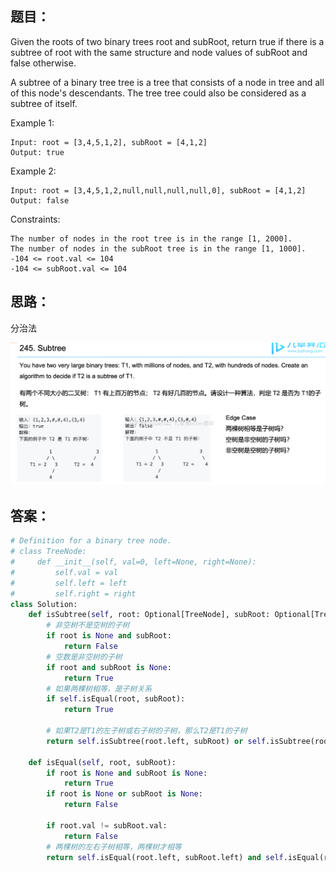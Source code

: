 ## 题目：
Given the roots of two binary trees root and subRoot, return true if there is a subtree of root with the same structure and node values of subRoot and false otherwise.

A subtree of a binary tree tree is a tree that consists of a node in tree and all of this node's descendants. The tree tree could also be considered as a subtree of itself.

Example 1:
```
Input: root = [3,4,5,1,2], subRoot = [4,1,2]
Output: true
```
Example 2:
```
Input: root = [3,4,5,1,2,null,null,null,null,0], subRoot = [4,1,2]
Output: false
``` 
Constraints:
```
The number of nodes in the root tree is in the range [1, 2000].
The number of nodes in the subRoot tree is in the range [1, 1000].
-104 <= root.val <= 104
-104 <= subRoot.val <= 104
```

## 思路：
分治法

![c](https://github.com/SSRRBB/Leetcode/blob/main/Images/109.png)


## 答案：
```python
# Definition for a binary tree node.
# class TreeNode:
#     def __init__(self, val=0, left=None, right=None):
#         self.val = val
#         self.left = left
#         self.right = right
class Solution:
    def isSubtree(self, root: Optional[TreeNode], subRoot: Optional[TreeNode]) -> bool:
        # 非空树不是空树的子树
        if root is None and subRoot: 
            return False
        # 空数是非空树的子树
        if root and subRoot is None:
            return True
        # 如果两棵树相等，是子树关系
        if self.isEqual(root, subRoot):
            return True
        
        # 如果T2是T1的左子树或右子树的子树，那么T2是T1的子树
        return self.isSubtree(root.left, subRoot) or self.isSubtree(root.right, subRoot)

    def isEqual(self, root, subRoot):
        if root is None and subRoot is None:
            return True
        if root is None or subRoot is None:
            return False

        if root.val != subRoot.val:
            return False
        # 两棵树的左右子树相等，两棵树才相等    
        return self.isEqual(root.left, subRoot.left) and self.isEqual(root.right, subRoot.right)
        
```
